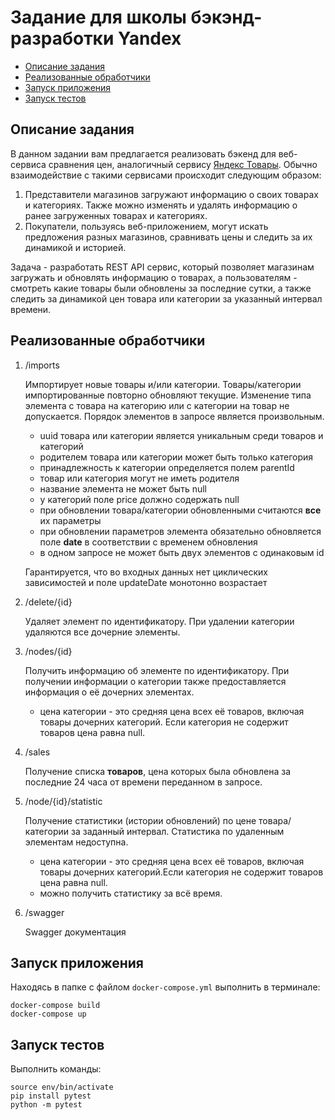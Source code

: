 # Задание для школы бэкэнд-разработки Yandex

 * [Описание задания](#description)
 * [Реализованные обработчики](#handlers)
 * [Запуск приложения](#app-start)
 * [Запуск тестов](#tests)

## <a name="description"></a> Описание задания
В данном задании вам предлагается реализовать бэкенд для веб-сервиса сравнения цен, аналогичный сервису [Яндекс Товары](https://yandex.ru/products). Обычно взаимодействие с такими сервисами происходит следующим образом:
1. Представители магазинов загружают информацию о своих товарах и категориях. Также можно изменять и удалять информацию о ранее загруженных товарах и категориях.
2. Покупатели, пользуясь веб-приложением, могут искать предложения разных магазинов, сравнивать цены и следить за их динамикой и историей.

Задача - разработать REST API сервис, который позволяет магазинам загружать и обновлять информацию о товарах, а пользователям - смотреть какие товары были обновлены за последние сутки, а также следить за динамикой цен товара или категории за указанный интервал времени.

## <a name="handlers"></a> Реализованные обработчики
1. /imports

      Импортирует новые товары и/или категории. Товары/категории импортированные повторно обновляют текущие. Изменение типа элемента с товара на категорию или с  категории на товар не допускается. Порядок элементов в запросе является произвольным.

      - uuid товара или категории является уникальным среди товаров и категорий
      - родителем товара или категории может быть только категория
      - принадлежность к категории определяется полем parentId
      - товар или категория могут не иметь родителя
      - название элемента не может быть null
      - у категорий поле price должно содержать null
      - при обновлении товара/категории обновленными считаются **все** их параметры
      - при обновлении параметров элемента обязательно обновляется поле **date** в соответствии с временем обновления
      - в одном запросе не может быть двух элементов с одинаковым id

      Гарантируется, что во входных данных нет циклических зависимостей и поле updateDate монотонно возрастает

2. /delete/{id}

      Удаляет элемент по идентификатору. При удалении категории удаляются все дочерние элементы.

3. /nodes/{id}

      Получить информацию об элементе по идентификатору. При получении информации о категории также предоставляется информация о её дочерних элементах.

      - цена категории - это средняя цена всех её товаров, включая товары дочерних категорий. Если категория не содержит товаров цена равна null.

4. /sales

      Получение списка **товаров**, цена которых была обновлена за последние 24 часа от времени переданном в запросе.

5. /node/{id}/statistic

      Получение статистики (истории обновлений) по цене товара/категории за заданный интервал. Статистика по удаленным элементам недоступна.

      - цена категории - это средняя цена всех её товаров, включая товары дочерних категорий.Если категория не содержит товаров цена равна null.
      - можно получить статистику за всё время.

6. /swagger

      Swagger документация

## <a name="app-start"></a> Запуск приложения

Находясь в папке с файлом `docker-compose.yml` выполнить в терминале:

    docker-compose build
    docker-compose up

## <a name="tests"></a> Запуск тестов
Выполнить команды:

    source env/bin/activate
    pip install pytest
    python -m pytest
